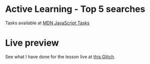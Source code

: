 # Active Learning - Top 5 searches

Tasks available at [MDN JavaScript Tasks](https://developer.mozilla.org/en-US/docs/Learn/JavaScript/First_steps/Arrays#active_learning_top_5_searches)

# Live preview

See what I have done for the lesson live at [this Glitch](https://titanium-slender-swim.glitch.me/JavaScript/Active%20learning%20-%20Top%205%20searches/).
